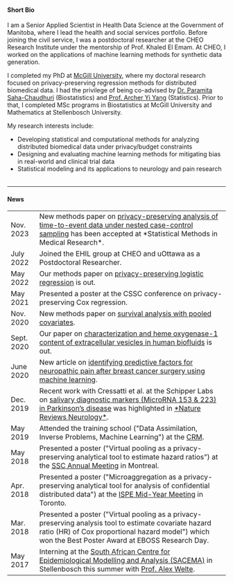 
#### <i class="fa fa-chevron-right"></i> Short Bio

I am a Senior Applied Scientist in Health Data Science at the Government of Manitoba, where I lead the health and social services portfolio. Before joining the civil service, I was a postdoctoral researcher at the CHEO Research Institute under the mentorship of Prof. Khaled El Emam. At CHEO, I worked on the applications of machine learning methods for synthetic data generation.  

I completed my PhD at [McGill University](https://www.mcgill.ca/qls/), where my doctoral research focused on privacy-preserving regression methods for distributed biomedical data. I had the privilege of being co-advised by [Dr. Paramita Saha-Chaudhuri](https://sites.google.com/site/paramitasaharesearch/) (Biostatistics) and [Prof. Archer Yi Yang](https://www.math.mcgill.ca/yyang/) (Statistics). Prior to that, I completed MSc programs in Biostatistics at McGill University and Mathematics at Stellenbosch University.  

My research interests include:

- Developing statistical and computational methods for analyzing distributed biomedical data under privacy/budget constraints  
- Designing and evaluating machine learning methods for mitigating bias in real-world and clinical trial data   
- Statistical modeling and its applications to neurology and pain research  

<table class="table table-hover">
  <tr>
  </tr>
</table>

---

#### <i class="fa fa-chevron-right"></i> News

<table class="table table-hover">
  <tr>
    <td class='col-md-3'>Nov. 2023</td>
    <td>New methods paper on <a href='https://journals.sagepub.com/doi/10.1177/09622802231215804'>privacy-preserving analysis of time-to-event data under nested case-control sampling</a> has been accepted at *Statistical Methods in Medical Research*.</td>
  </tr>
  <tr>
    <td class='col-md-3'>July 2022</td>
    <td>Joined the EHIL group at CHEO and uOttawa as a Postdoctoral Researcher.</td>
  </tr>
  <tr>
    <td class='col-md-3'>May 2022</td>
    <td>Our methods paper on <a href='https://doi.org/10.1093/jssam/smac013'>privacy-preserving logistic regression</a> is out.</td>
  </tr>
  <tr>
    <td class='col-md-3'>May 2021</td>
    <td>Presented a poster at the CSSC conference on privacy-preserving Cox regression.</td>
  </tr>
  <tr>
    <td class='col-md-3'>Nov. 2020</td>
    <td>New methods paper on <a href='https://doi.org/10.1002/sim.8816'>survival analysis with pooled covariates</a>.</td>
  </tr>
  <tr>
    <td class='col-md-3'>Sept. 2020</td>
    <td>Our paper on <a href='https://doi.org/10.1111/jnc.15167'>characterization and heme oxygenase-1 content of extracellular vesicles in human biofluids</a> is out.</td>
  </tr>
  <tr>
    <td class='col-md-3'>June 2020</td>
    <td>New article on <a href='https://doi.org/10.1016/j.ijmedinf.2020.104170'>identifying predictive factors for neuropathic pain after breast cancer surgery using machine learning</a>.</td>
  </tr>
  <tr>
    <td class='col-md-3'>Dec. 2019</td>
    <td>Recent work with Cressatti et al. at the Schipper Labs on <a href='https://doi.org/10.1002/mds.27935'>salivary diagnostic markers (MicroRNA 153 & 223) in Parkinson’s disease</a> was highlighted in <a href='https://www.nature.com/articles/s41582-019-0305-y'>*Nature Reviews Neurology*</a>.</td>
  </tr>
  <tr>
    <td class='col-md-3'>May 2019</td>
    <td>Attended the training school ("Data Assimilation, Inverse Problems, Machine Learning") at the <a href='http://www.crm.umontreal.ca/en/'>CRM</a>.</td>
  </tr>
  <tr>
    <td class='col-md-3'>May 2018</td>
    <td>Presented a poster ("Virtual pooling as a privacy-preserving analytical tool to estimate hazard ratios") at the <a href='https://ssc.ca/en/meeting/annual/presentation/virtual-pooling-a-privacy-preserving-analysis-tool-estimate-covariate'>SSC Annual Meeting</a> in Montreal.</td>
  </tr>
  <tr>
    <td class='col-md-3'>Apr. 2018</td>
    <td>Presented a poster ("Microaggregation as a privacy-preserving analytical tool for analysis of confidential distributed data") at the <a href='https://www.pharmacoepi.org/meetings/mid-year-2018/'>ISPE Mid-Year Meeting</a> in Toronto.</td>
  </tr>
  <tr>
    <td class='col-md-3'>Mar. 2018</td>
    <td>Presented a poster ("Virtual pooling as a privacy-preserving analysis tool to estimate covariate hazard ratio (HR) of Cox proportional hazard model") which won the Best Poster Award at EBOSS Research Day.</td>
  </tr>
  <tr>
    <td class='col-md-3'>May 2017</td>
    <td>Interning at the <a href='http://www.sacema.org/'>South African Centre for Epidemiological Modelling and Analysis (SACEMA)</a> in Stellenbosch this summer with <a href='http://www.sacema.org/people/staff'>Prof. Alex Welte</a>.</td>
  </tr>
</table>






